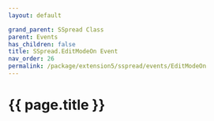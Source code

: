 ```yaml
---
layout: default

grand_parent: SSpread Class
parent: Events
has_children: false
title: SSpread.EditModeOn Event
nav_order: 26
permalink: /package/extension5/sspread/events/EditModeOn
---
```

# {{ page.title }}
